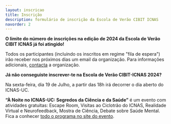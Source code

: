```yaml
---
layout: inscricao
title: Inscrição
description: formulário de inscrição da Escola de Verão CIBIT ICNAS
navorder: 2
---
```

**O limite do número de inscrições na edição de 2024 da Escola de Verão CIBIT ICNAS já foi atingido!**

Todos os participantes (incluindo os inscritos em regime "fila de espera") irão receber nos próximos dias um email da organização.
Para informações adicionais, [contacta](/summerschool/organizacao) a organização.




**Já não conseguiste inscrever-te na Escola de Verão CIBIT-ICNAS 2024?**

Na sexta-feira, dia 19 de Julho, a partir das 18h irá decorrer o dia aberto do ICNAS-UC. 

**“À Noite no ICNAS-UC: Segredos da Ciência e da Saúde”** é um evento com atividades gratuitas: Escape Room, Visitas ao Ciclotrão do ICNAS, Realidade Virtual e Neurofeedback, Mostra de Ciência, Debate sobre Saúde Mental. Fica a conhecer [todo o programa no site do evento](https://www.uc.pt/icnas/eventos/a-noite-no-icnas/).


























